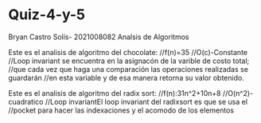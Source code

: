 # Quiz-4-y-5
Bryan Castro Solís- 2021008082
Analsis de Algoritmos

Este es el analisis de algoritmo del chocolate:
//f(n)=35
//O(c)-Constante
//Loop invariant se encuentra en la asignacón de la varible de costo total;
//que cada vez que haga una comparación las operaciones realizadas se guardarán
//en esta variable y de esa manera retorna su valor obtenido.
   
Este es el analisis de algoritmo del radix sort:
//f(n):31n^2+10n+8
//O(n^2)-cuadratico
//Loop invariantEl loop invariant del radixsort es que se usa el
//pocket para hacer las indexaciones y el acomodo de los elementos
